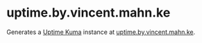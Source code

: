 # uptime.by.vincent.mahn.ke

Generates a [Uptime Kuma](https://uptime.kuma.pet/) instance at [uptime.by.vincent.mahn.ke](https://uptime.by.vincent.mahn.ke).
